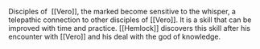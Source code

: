 Disciples of  [[Vero]], the marked become sensitive to the whisper, a telepathic connection to other disciples of [[Vero]]. It is a skill that can be improved with time and practice. [[Hemlock]] discovers this skill after his encounter with [[Vero]] and his deal with the god of knowledge.